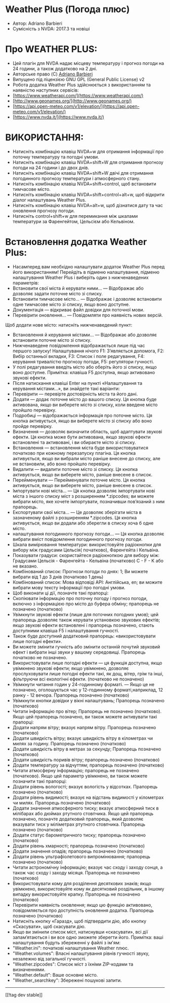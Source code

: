 # Weather Plus (Погода плюс) #

* Автор: Adriano Barbieri
* Сумісність з NVDA: 2017.3 та новіші

# Про WEATHER PLUS: #

* Цей плагін для NVDA надає місцеву температуру і прогноз погоди на 24 години, а також додатково на 2 дні.
* Авторське право (C) [Adriano Barbieri](mailto:adrianobarb@yahoo.it)
* Випущено під ліцензією GNU GPL (General Public License) v2
* Робота додатка Weather Plus здійснюється з використанням та наявністю наступних сервісів:
* [https://www.weatherapi.com/](https://www.weatherapi.com/)
* [http://www.geonames.org/](http://www.geonames.org/)
* [https://api.open-meteo.com/v1/elevation/](https://api.open-meteo.com/v1/elevation/)
* [https://www.nvda.it/](https://www.nvda.it/)

# ВИКОРИСТАННЯ: #

* Натисніть комбінацію клавіш NVDA+w для отримання інформації про поточну температуру та погодні умови.
* Натисніть комбінацію клавіш NVDA+shift+W для отримання прогнозу погоди на 24 години і до двох днів.
* Натисніть комбінацію клавіш NVDA+shift+W двічі для отримання погодинного прогнозу температури і атмосферного стану.
* Натисніть комбінацію клавіш NVDA+shift+control, щоб встановити тимчасове місто.
* Натисніть комбінацію клавіш NVDA+shift+control+alt+w, щоб відкрити діалог налаштувань Weather Plus.
* Натисніть комбінацію клавіш NVDA+alt+w, щоб дізнатися дату та час оновлення прогнозу погоди.
* Натисніть control+shift+w для перемикання між шкалами температури за Фаренгейтом, Цельсієм або Кельвіном.

# Встановлення додатка Weather Plus: #

* Насамперед вам необхідно налаштувати додаток Weather Plus перед його використанням! Перейдіть в підменю налаштування, підменю налаштування Weather Plus і виберіть один з нижченаведених параметрів:
 * Встановити свої міста й керувати ними... — Відображає або дозволяє задати поточне місто зі списку.
 * Встановити тимчасове місто... — Відображає і дозволяє встановити одне тимчасове місто зі списку, якщо воно доступне.
 * Документація — відкриває файл довідки для поточної мови.
 * Перевірити оновлення... — Повідомляти про наявність нових версій.

Щоб додати нове місто: натисніть нижченаведений пункт:
* Встановлення й керування містами... — Відображає або дозволяє встановити поточне місто зі списку.
* Нижченаведене повідомлення відображається лише під час першого запуску! Налаштування нічого F1: З’являється допомога, F2: Вибір останньої вкладки, F3: Список і поле редагування, F4: керування тривалістю прогнозу погоди, F5: регулятори гучності.
* У полі редагування введіть місто або оберіть його зі списку, якщо воно доступне. Примітка: клавіша F5 доступна, якщо активовано звукові ефекти.
* Після натискання клавіші Enter на пункті «Налаштування та керування містами...», ви знайдете такі варіанти:
* Перевірити — перевірте достовірність міста та його дані.
* Додати — додає поточне місто до вашого списку. Ця кнопка буде активована, якщо ви виберете місто зі списку, коли введене місто пройшло перевірку.
* Подробиці — відображається інформація про поточне місто. Ця кнопка активується, якщо ви виберете місто зі списку або воно пройде перевірку.
* Визначення — дозволяє визначити область, щоб адаптувати звукові ефекти. Ця кнопка може бути активована, якщо звукові ефекти встановлені та активовані, і ви обираєте місто зі списку.
* Встановлення — встановлення міста буде використовуватися початково при кожному перезапуску плагіна. Ця кнопка активується, якщо ви вибрали місто раніше внесене до списку, але не встановили, або воно пройшло перевірку.
* Видалити — видалити поточне місто зі списку. Ця кнопка активується, якщо ви виберете місто, раніше внесене в список.
* Перейменувати — Перейменувати поточне місто. Ця кнопка активується, якщо ви виберете місто, раніше внесене в список.
* Імпортувати нові міста... — Ця кнопка дозволяє імпортувати нові міста з іншого списку міст з розширенням *.zipcodes; ви можете вибрати місто, яке хочете імпортувати, позначивши пов’язаний з ним прапорець.
* Експортувати свої міста... — Це дозволяє зберігати міста в зазначеному файлі з розширенням *.zipcodes. Ця кнопка активується, якщо ви додали або зберегли в списку хоча б одне місто.
* налаштування погодинного прогнозу погоди... — Ця кнопка дозволяє вибрати вміст повідомлення погодинного прогнозу погоди.
* Шкала вимірювання температури: використовуйте радіокнопки для вибору між градусами Цельсія( початково), Фаренгейта і Кельвіна.
* Показувати градуси: скористайтеся радіокнопкою для вибору між: Градусами Цельсія - Фаренгейта - Кельвіна (початково) C - F - K або не вказано.
* Комбінований список: Прогнози погоди по днях: 1; Ви можете вибрати від 1 до 3 днів (початково 1 день)
* Комбінований список: Мова відповіді API: Англійська, en; ви можите вибрати мову тексту інформації про погодні умови.
* Щоб виконати ці дії, позначте такі прапорці:
* Скопіювати інформацію про поточну погоду і прогноз погоди, включно з інформацією про місто до буфера обміну; прапорець не позначено (початково)
* Увімкнути звукові ефекти (лише для поточних погодних умов); цей прапорець дозволяє також керувати установкою звукових ефектів; якщо звукові ефекти встановлені і прапорець позначено, стають доступними клавіша F5 і налаштування гучності.
* Також буде доступний додатковий прапорець: «використовувати лише погодні ефекти».
* Ви можете змінити гучність або змінити останній почутий звуковий ефект і вибрати інші звуки у вашому середовищі. Прапорець початково не позначено.
* Використовувати лише погодні ефекти — ця функція доступна, якщо увімкнено звукові ефекти; якщо увімкнено, дозволяє прослуховувати лише погодні ефекти такі, як дощ, вітер, грім та інші, фільтруючи всі екологічні ефекти. (початково не позначено)
* Увімкнути читання годин у 24-годинному форматі. — Якщо це не позначено, оголошується час у 12-годинному форматі,наприклад, 12 ранку - 12 вечора. Прапорець позначено (початково)
* Увімкнути кнопки довідки у вікні налаштувань; Прапорець позначено (початково)
* Читати інформацію про вітер; Прапорець не позначено (початково). Якщо цей прапорець позначено, ви також можете активувати такі прапорці:
* Додати напрям вітру; вказує напрям вітру. Прапорець позначено (початково)
* Додати швидкість вітру; вказує швидкість вітру в кілометрах чи милях за годину. Прапорець позначено (початково)
* Додати швидкість вітру в метрах за секунду; Прапорець позначено (початково)
* Додати швидкість поривів вітру; прапорець позначено (початково)
* Додати температуру за відчуттям; прапорець позначено (початково)
* Читати атмосферну інформацію; прапорець не позначено (початково). Якщо цей параметр увімкнено, ви також можете позначити такі прапорці:
* Додати рівень вологості; вказує вологість у відсотках. Прапорець позначено (початково)
* Додати рівень видимості; вказує на відстань видимості у кілометрах чи милях. Прапорець позначено (початково)
* Додати значення атмосферного тиску; вказує атмосферний тиск в мілібарах або дюймах ртутного стовпчика. Якщо цей прапорець позначено, позначте додатковий прапорець, який дозволяє вказувати тиск у міліметрах ртутного стовпчика. Прапорець позначено (початково)
* Додати статус барометричного тиску; прапорець позначено (початково)
* Додати рівень хмарності; прапорець позначено (початково)
* Додати значення опадів; прапорець позначено (початково)
* Додати рівень ультрафіолетового випромінювання; прапорець позначено (початково)
* Читати астрономічну інформацію; вказує час сходу і заходу сонця, а також час сходу і заходу місяця. Прапорець не позначено (початково)
* Використовувати кому для розділення десяткових знаків; якщо увімкнено, використовуйте кому як десятковий роздільник, в іншому випадку використовуйте крапку. Прапорець не позначено (початково)
* Перевірити наявність оновлення; якщо цю функцію активовано, повідомляється про доступність оновлення додатка. Прапорець позначено (початково)
* Натисніть кнопку «Гаразд», щоб підтвердити дію, або кнопку «Скасувати», щоб скасувати дію.
* Якщо ви змінили список міст, натиснувши «скасувати», всі дії запам’ятаються і ви все одно зможете зберегти його. Примітка: ваші налаштування будуть збереженні у файлі з ім'ям:
* "Weather.ini": початкові налаштування Weather плюс.
* "Weather.volumes": Власні налаштування рівнів гучності звуку, незалежно від загальної гучності.
* "Weather.zipcodes": Список міст з їхніми ZIP-кодами та визначеннями.
* "Weather.default": Ваше основне місто.
* "Weather_searchkey": Збережені пошукові запити.

--------------------------------------------------------------------------------
[[!tag dev stable]]

